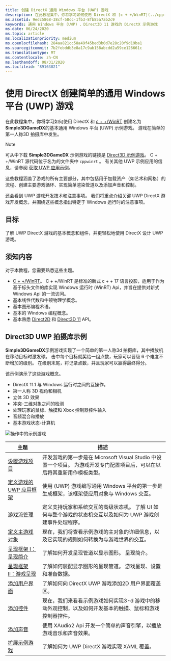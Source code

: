 ```yaml
---
title: 创建 DirectX 通用 Windows 平台 (UWP) 游戏
description: 在此教程集中，你将学习如何使用 DirectX 和 [c + +/WinRT](../cpp-and-winrt-apis/index.md) 创建名为 **Simple3DGameDX**的基本通用 Windows 平台 (UWP) 示例游戏。
ms.assetid: 9edc5868-38cf-58cc-1fb3-8fb85a7ab2c9
keywords: 通用 Windows 平台 (UWP) 、Direct3D 11 游戏的 DirectX 示例游戏
ms.date: 06/24/2020
ms.topic: article
ms.localizationpriority: medium
ms.openlocfilehash: 284aa821cc58a49f45bed3b0d7e28c20f9d19ba1
ms.sourcegitcommit: 7b2febddb3e8a17c9ab158abcdd2a59ce126661c
ms.translationtype: MT
ms.contentlocale: zh-CN
ms.lasthandoff: 08/31/2020
ms.locfileid: "89163021"
---
```

# <a name="create-a-simple-universal-windows-platform-uwp-game-with-directx"></a>使用 DirectX 创建简单的通用 Windows 平台 (UWP) 游戏

在此教程集中，你将学习如何使用 DirectX 和 [c + +/WinRT](../cpp-and-winrt-apis/index.md) 创建名为 **Simple3DGameDX**的基本通用 Windows 平台 (UWP) 示例游戏。 游戏在简单的第一人称3D 拍摄库中发生。

> [!NOTE]
> 可从中下载 **Simple3DGameDX** 示例游戏的链接是 [Direct3D 示例游戏](/samples/microsoft/windows-universal-samples/simple3dgamedx/)。 C + +/WinRT 源代码位于名为的文件夹中 `cppwinrt` 。 有关其他 UWP 示例应用的信息，请参阅 [获取 UWP 应用示例](../get-started/get-app-samples.md)。

这些教程涵盖了游戏的所有主要部分，其中包括用于加载资产（如艺术和网格）的流程、创建主要游戏循环、实现简单渲染管道以及添加声音和控制。

还会看到 UWP 游戏开发技术和注意事项。 我们将重点介绍关键 UWP DirectX 游戏开发概念，并围绕这些概念指出特定于 Windows 运行时的注意事项。

## <a name="objective"></a>目标

了解 UWP DirectX 游戏的基本概念和组件，并更轻松地使用 DirectX 设计 UWP 游戏。

## <a name="what-you-need-to-know"></a>须知内容

对于本教程，您需要熟悉这些主题。

- [C + +/WinRT](../cpp-and-winrt-apis/index.md)。 C + +/WinRT 是标准的新式 c + + 17 语言投影，适用于作为基于标头文件的库实现 Windows 运行时 (WinRT) Api，并旨在提供对新式 Windows Api 的一流访问。
- 基本线性代数和牛顿物理学概念。
- 基本图形编程术语。
- 基本的 Windows 编程概念。
- 基本熟悉 [Direct2D](/windows/desktop/Direct2D/direct2d-portal) 和 [Direct3D 11](/windows/desktop/direct3d11/how-to-use-direct3d-11) API。

##  <a name="direct3d-uwp-shooting-gallery-sample"></a>Direct3D UWP 拍摄库示例

**Simple3DGameDX**示例游戏实现了一个简单的第一人称3d 拍摄库，其中播放机在移动目标时激发球。 击中每个目标就奖给一组点数，玩家可以晋级 6 个难度不断增加的级别。 在级别末尾，将记录点数，并且玩家可以赢得最终得分。

该示例演示了这些游戏概念。

- DirectX 11.1 与 Windows 运行时之间的互操作。
- 第一人称 3D 视角和相机
- 立体 3D 效果
- 冲突-三维对象之间的检测
- 处理玩家的鼠标、触摸和 Xbox 控制器控件输入
- 音频混合和播放
- 基本游戏状态-计算机

![操作中的示例游戏](images/simple-dx-game-overview.png)

|主题|描述|
|-------|-------------|
|[设置游戏项目](tutorial--setting-up-the-games-infrastructure.md)|开发游戏的第一步是在 Microsoft Visual Studio 中设置一个项目。 为游戏开发专门配置项目后，可以在以后将其重新用作模板类型。|
|[定义游戏的 UWP 应用框架](tutorial--building-the-games-uwp-app-framework.md)|使用 (UWP) 游戏编写通用 Windows 平台的第一步是生成框架，该框架使应用对象与 Windows 交互。|
|[游戏流管理](tutorial-game-flow-management.md)|定义支持玩家和系统交互的高级状态机。 了解 UI 如何与整个游戏的状态机交互以及如何为 UWP 游戏创建事件处理程序。|
|[定义主游戏对象](tutorial--defining-the-main-game-loop.md)|现在，我们将查看示例游戏的主对象的详细信息，以及它实现的规则如何转换为与游戏世界的交互。|
|[呈现框架 I：呈现简介](tutorial--assembling-the-rendering-pipeline.md)|了解如何开发呈现管道以显示图形。 呈现简介。|
|[呈现框架 II：游戏呈现](tutorial-game-rendering.md)|了解如何装配显示图形的呈现管道。 游戏呈现、设置和准备数据。|
|[添加用户界面](tutorial--adding-a-user-interface.md)|了解如何向 DirectX UWP 游戏添加2D 用户界面覆盖区。|
|[添加控件](tutorial--adding-controls.md)|现在，我们来看看示例游戏如何实现3-d 游戏中的移动外观控制，以及如何开发基本的触摸、鼠标和游戏控制器控件。|
|[添加声音](tutorial--adding-sound.md)|使用 XAudio2 Api 开发一个简单的声音引擎，以播放游戏音乐和声音效果。|
|[扩展示例游戏](tutorial-resources.md)|了解如何为 UWP DirectX 游戏实现 XAML 覆盖。|